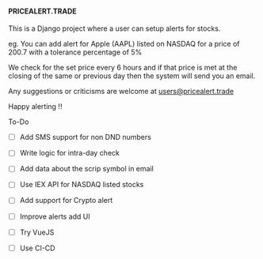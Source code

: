 #### PRICEALERT.TRADE

This is a Django project where a user can setup alerts for stocks.

eg.
You can add alert for Apple (AAPL) listed on NASDAQ for a price of 200.7
with a tolerance percentage of 5%

We check for the set price every 6 hours and if that price is met at the
closing of the same or previous day then the system will send you an email.

Any suggestions or criticisms are welcome at users@pricealert.trade

Happy alerting !!


To-Do

- [ ] Add SMS support for non DND numbers
- [ ] Write logic for intra-day check
- [ ] Add data about the scrip symbol in email
- [ ] Use IEX API for NASDAQ listed stocks
- [ ] Add support for Crypto alert
- [ ] Improve alerts add UI
- [ ] Try VueJS
- [ ] Use CI-CD

